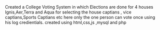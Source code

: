 Created a College Voting System in which Elections are done for 4 houses Ignis,Aer,Terra and Aqua for selecting the house captians ,
vice captians,Sports Captians etc here only the one person can vote once using his log credientials.
created using html,css,js ,mysql and php 
